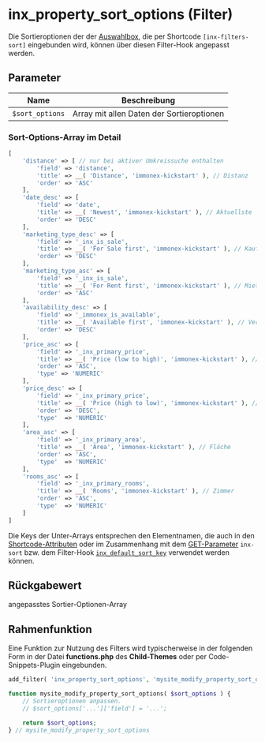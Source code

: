 # inx_property_sort_options (Filter)

Die Sortieroptionen der der [Auswahlbox](/komponenten/sortierung), die per Shortcode `[inx-filters-sort]` eingebunden wird, können über diesen Filter-Hook angepasst werden.

## Parameter

| Name | Beschreibung |
| ---- | ------------ |
| `$sort_options` | Array mit allen Daten der Sortieroptionen |

### Sort-Options-Array im Detail

```php
[
    'distance' => [ // nur bei aktiver Umkreissuche enthalten
        'field' => 'distance',
        'title' => __( 'Distance', 'immonex-kickstart' ), // Distanz
        'order' => 'ASC'
    ],
    'date_desc' => [
        'field' => 'date',
        'title' => __( 'Newest', 'immonex-kickstart' ), // Aktuellste
        'order' => 'DESC'
    ],
    'marketing_type_desc' => [
        'field' => '_inx_is_sale',
        'title' => __( 'For Sale first', 'immonex-kickstart' ), // Kaufobjekte zuerst
        'order' => 'DESC'
    ],
    'marketing_type_asc' => [
        'field' => '_inx_is_sale',
        'title' => __( 'For Rent first', 'immonex-kickstart' ), // Mietobjekte zuerst
        'order' => 'ASC'
    ],
    'availability_desc' => [
        'field' => '_immonex_is_available',
        'title' => __( 'Available first', 'immonex-kickstart' ), // Verfügbare zuerst
        'order' => 'DESC'
    ],
    'price_asc' => [
        'field' => '_inx_primary_price',
        'title' => __( 'Price (low to high)', 'immonex-kickstart' ), // Preis (aufsteigend)
        'order' => 'ASC',
        'type' => 'NUMERIC'
    ],
    'price_desc' => [
        'field' => '_inx_primary_price',
        'title' => __( 'Price (high to low)', 'immonex-kickstart' ), // Preis (absteigend)
        'order' => 'DESC',
        'type'  => 'NUMERIC'
    ],
    'area_asc' => [
        'field' => '_inx_primary_area',
        'title' => __( 'Area', 'immonex-kickstart' ), // Fläche
        'order' => 'ASC',
        'type'  => 'NUMERIC'
    ],
    'rooms_asc' => [
        'field' => '_inx_primary_rooms',
        'title' => __( 'Rooms', 'immonex-kickstart' ), // Zimmer
        'order' => 'ASC',
        'type'  => 'NUMERIC'
    ]
]
```

Die Keys der Unter-Arrays entsprechen den Elementnamen, die auch in den [Shortcode-Attributen](/komponenten/sortierung#attribute) oder im Zusammenhang mit dem [GET-Parameter](/schnellstart/einbindung#get-parameter) `inx-sort` bzw. dem Filter-Hook [`inx_default_sort_key`](filter-inx-default-sort-key) verwendet werden können.

## Rückgabewert

angepasstes Sortier-Optionen-Array

## Rahmenfunktion

Eine Funktion zur Nutzung des Filters wird typischerweise in der folgenden Form in der Datei **functions.php** des **Child-Themes** oder per Code-Snippets-Plugin eingebunden.

```php
add_filter( 'inx_property_sort_options', 'mysite_modify_property_sort_options' );

function mysite_modify_property_sort_options( $sort_options ) {
    // Sortieroptionen anpassen.
    // $sort_options['...']['field'] = '...';

    return $sort_options;
} // mysite_modify_property_sort_options
```